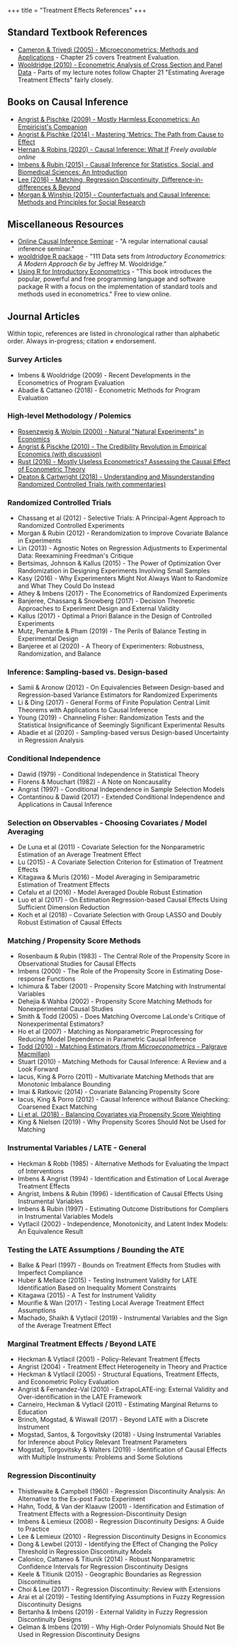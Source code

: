 +++
title = "Treatment Effects References"
+++

## Standard Textbook References
* [Cameron & Trivedi (2005) - Microeconometrics: Methods and Applications](https://books.google.co.uk/books?id=Zf0gCwxC9ocC&lpg=PP1&dq=cameron%20and%20trivedi&pg=PP1#v=onepage&q=cameron%20and%20trivedi&f=false) - Chapter 25 covers Treatment Evaluation.
* [Wooldridge (2010) - Econometric Analysis of Cross Section and Panel Data](https://books.google.co.uk/books?id=yov6AQAAQBAJ&lpg=PP1&dq=wooldridge%20panel%20econometrics&pg=PR3#v=onepage&q=wooldridge%20panel%20econometrics&f=false) - Parts of my lecture notes follow Chapter 21 "Estimating Average Treatment Effects" fairly closely.

## Books on Causal Inference 
* [Angrist & Pischke (2009) - Mostly Harmless Econometrics: An Empiricist's Companion](http://www.mostlyharmlesseconometrics.com/)
* [Angrist & Pischke (2014) - Mastering 'Metrics: The Path from Cause to Effect](http://www.masteringmetrics.com/)
* [Hernan & Robins (2020) - Causal Inference: What If](https://cdn1.sph.harvard.edu/wp-content/uploads/sites/1268/2020/07/ci_hernanrobins_31july20.pdf) *Freely available online*
* [Imbens & Rubin (2015) - Causal Inference for Statistics, Social, and Biomedical Sciences: An Introduction](https://www.cambridge.org/core/books/causal-inference-for-statistics-social-and-biomedical-sciences/71126BE90C58F1A431FE9B2DD07938AB)
* [Lee (2016) - Matching, Regression Discontinuity, Difference-in-differences & Beyond](https://oxford.universitypressscholarship.com/view/10.1093/acprof:oso/9780190258733.001.0001/acprof-9780190258733)
* [Morgan & Winship (2015) - Counterfactuals and Causal Inference: Methods and Principles for Social Research](https://www.cambridge.org/core/books/counterfactuals-and-causal-inference/5CC81E6DF63C5E5A8B88F79D45E1D1B7) 

## Miscellaneous Resources
* [Online Causal Inference Seminar](https://sites.google.com/view/ocis/) - "A regular international causal inference seminar."
* [wooldridge R package](https://cran.r-project.org/web/packages/wooldridge/index.html) - "111 Data sets from *Introductory Econometrics: A Modern Approach 6e* by Jeffrey M. Wooldridge."
* [Using R for Introductory Econometrics](http://urfie.net/) - "This book introduces the popular, powerful and free programming language and software package R with a focus on the implementation of standard tools and methods used in econometrics." Free to view online.

## Journal Articles
Within topic, references are listed in chronological rather than alphabetic order.
Always in-progress; citation ≠ endorsement.

### Survey Articles
* Imbens & Wooldridge (2009) - Recent Developments in the Econometrics of Program Evaluation
* Abadie & Cattaneo (2018) - Econometric Methods for Program Evaluation

### High-level Methodology / Polemics
* [Rosenzweig & Wolpin (2000) - Natural "Natural Experiments" in Economics](https://www.aeaweb.org/articles?id=10.1257/jel.38.4.827)
* [Angrist & Pisckhe (2010) - The Credibility Revolution in Empirical Economics (with discussion)](https://www.aeaweb.org/issues/126)
* [Rust (2016) - Mostly Useless Econometrics? Assessing the Causal Effect of Econometric Theory](https://nowpublishers.com/article/Details/ACC-049)
* [Deaton & Cartwright (2018) - Understanding and Misunderstanding Randomized Controlled Trials (with commentaries)](https://www.sciencedirect.com/journal/social-science-and-medicine/vol/210/)

### Randomized Controlled Trials
* Chassang et al (2012) - Selective Trials: A Principal-Agent Approach to Randomized Controlled Experiments
* Morgan & Rubin (2012) - Rerandomization to Improve Covariate Balance in Experiments
* Lin (2013) - Agnostic Notes on Regression Adjustments to Experimental Data: Reexamining Freedman's Critique
* Bertsimas, Johnson & Kallus (2015) - The Power of Optimization Over Randomization in Designing Experiments Involving Small Samples
* Kasy (2016) - Why Experimenters Might Not Always Want to Randomize and What They Could Do Instead
* Athey & Imbens (2017) - The Econometrics of Randomized Experiments
* Banjeree, Chassang & Snowberg (2017) - Decision Theoretic Approaches to Experiment Design and External Validity
* Kallus (2017) - Optimal a Priori Balance in the Design of Controlled Experiments
* Mutz, Pemantle & Pham (2019) - The Perils of Balance Testing in Experimental Design
* Banjeree et al (2020) - A Theory of Experimenters: Robustness, Randomization, and Balance

### Inference: Sampling-based vs. Design-based
* Samii & Aronow (2012) - On Equivalencies Between Design-based and Regression-based Variance Estimators for Randomized Experiments
* Li & Ding (2017) - General Forms of Finite Population Central Limit Theorems with Applications to Causal Inference
* Young (2019) - Channeling Fisher: Randomization Tests and the Statistical Insignificance of Seemingly Significant Experimental Results
* Abadie et al (2020) - Sampling-based versus Design-based Uncertainty in Regression Analysis

### Conditional Independence
* Dawid (1979) - Conditional Independence in Statistical Theory
* Florens & Mouchart (1982) - A Note on Noncausality
* Angrist (1997) - Conditional Independence in Sample Selection Models
* Contantinou & Dawid (2017) - Extended Conditional Independence and Applications in Causal Inference

### Selection on Observables - Choosing Covariates / Model Averaging
* De Luna et al (2011) - Covariate Selection for the Nonparametric Estimation of an Average Treatment Effect
* Lu (2015) - A Covariate Selection Criterion for Estimation of Treatment Effects
* Kitagawa & Muris (2016) - Model Averaging in Semiparametric Estimation of Treatment Effects
* Cefalu et al (2016) - Model Averaged Double Robust Estimation
* Luo et al (2017) - On Estimation Regression-based Causal Effects Using Sufficient Dimension Reduction
* Koch et al (2018) - Covariate Selection with Group LASSO and Doubly Robust Estimation of Causal Effects


### Matching / Propensity Score Methods 
* Rosenbaum & Rubin (1983) - The Central Role of the Propensity Score in Observational Studies for Causal Effects 
* Imbens (2000) - The Role of the Propensity Score in Estimating Dose-response Functions
* Ichimura & Taber (2001) - Propensity Score Matching with Instrumental Variables
* Dehejia & Wahba (2002) - Propensity Score Matching Methods for Nonexperimental Causal Studies
* Smith & Todd (2005) - Does Matching Overcome LaLonde's Critique of Nonexperimental Estimators?
* Ho et al (2007) - Matching as Nonparametric Preprocessing for Reducing Model Dependence in Parametric Causal Inference
* [Todd (2010) - Matching Estimators (from *Microeconometrics* - Palgrave Macmillan)](https://pdfs.semanticscholar.org/f21e/b74cebd5fd3cd8275b522baceba3ae4cfd52.pdf)
* Stuart (2010) - Matching Methods for Causal Inference: A Review and a Look Forward
* Iacus, King & Porro (2011) - Multivariate Matching Methods that are Monotonic Imbalance Bounding
* Imai & Ratkovic (2014) - Covariate Balancing Propensity Score
* Iacus, King & Porro (2012) - Causal Inference without Balance Checking: Coarsened Exact Matching
* [Li et al. (2018) - Balancing Covariates via Propensity Score Weighting](https://www.tandfonline.com/doi/full/10.1080/01621459.2016.1260466)
* King & Nielsen (2019) - Why Propensity Scores Should Not be Used for Matching 

### Instrumental Variables / LATE - General
* Heckman & Robb (1985) - Alternative Methods for Evaluating the Impact of Interventions
* Imbens & Angrist (1994) - Identification and Estimation of Local Average Treatment Effects
* Angrist, Imbens & Rubin (1996) - Identification of Causal Effects Using Instrumental Variables  
* Imbens & Rubin (1997) - Estimating Outcome Distributions for Compliers in Instrumental Variables Models
* Vytlacil (2002) - Independence, Monotonicity, and Latent Index Models: An Equivalence Result

### Testing the LATE Assumptions / Bounding the ATE 
* Balke & Pearl (1997) - Bounds on Treatment Effects from Studies with Imperfect Compliance
* Huber & Mellace (2015) - Testing Instrument Validity for LATE Identification Based on Inequality Moment Constraints
* Kitagawa (2015) - A Test for Instrument Validity
* Mourifie & Wan (2017) - Testing Local Average Treatment Effect Assumptions
* Machado, Shaikh & Vytlacil (2019) - Instrumental Variables and the Sign of the Average Treatment Effect

### Marginal Treatment Effects / Beyond LATE
* Heckman & Vytlacil (2001) - Policy-Relevant Treatment Effects
* Angrist (2004) - Treatment Effect Heterogeneity in Theory and Practice
* Heckman & Vytlacil (2005) - Structural Equations, Treatment Effects, and Econometric Policy Evaluation
* Angrist & Fernandez-Val (2010) - ExtrapoLATE-ing: External Validity and Over-identification in the LATE Framework
* Carneiro, Heckman & Vytlacil (2011) - Estimating Marginal Returns to Education
* Brinch, Mogstad, & Wiswall (2017) - Beyond LATE with a Discrete Instrument
* Mogstad, Santos, & Torgovitsky (2018) - Using Instrumental Variables for Inference about Policy Relevant Treatment Parameters
* Mogstad, Torgovitsky & Walters (2019) - Identification of Causal Effects with Multiple Instruments: Problems and Some Solutions

### Regression Discontinuity
* Thistlewaite & Campbell (1960) - Regression Discontinuity Analysis: An Alternative to the Ex-post Facto Experiment
* Hahn, Todd, & Van der Klaauw (2001) - Identification and Estimation of Treatment Effects with a Regression-Discontinuity Design
* Imbens & Lemieux (2008) - Regression Discontinuity Designs: A Guide to Practice
* Lee & Lemieux (2010) - Regression Discontinuity Designs in Economics
* Dong & Lewbel (2013) - Identifying the Effect of Changing the Policy Threshold in Regression Discontinuity Models
* Calonico, Cattaneo & Titiunik (2014) - Robust Nonparametric Confidence Intervals for Regression Discontinuity Designs
* Keele & Titiunik (2015) - Geographic Boundaries as Regression Discontinuities
* Choi & Lee (2017) - Regression Discontinuity: Review with Extensions
* Arai et al (2019) - Testing Identifying Assumptions in Fuzzy Regression Discontinuity Designs
* Bertanha & Imbens (2019) - External Validity in Fuzzy Regression Discontinuity Designs
* Gelman & Imbens (2019) - Why High-Order Polynomials Should Not Be Used in Regression Discontinuity Designs



